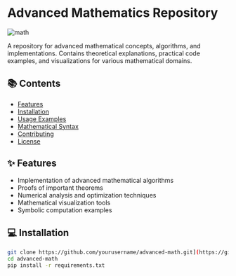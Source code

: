 # Advanced Mathematics Repository
![math](https://github.com/user-attachments/assets/6c634b78-72e5-4b35-930a-e157e3618a01)


A repository for advanced mathematical concepts, algorithms, and implementations. Contains theoretical explanations, practical code examples, and visualizations for various mathematical domains.

## 📚 Contents

- [Features](#-features)
- [Installation](#-installation)
- [Usage Examples](#-usage-examples)
- [Mathematical Syntax](#-mathematical-syntax)
- [Contributing](#-contributing)
- [License](#-license)

## ✨ Features

- Implementation of advanced mathematical algorithms
- Proofs of important theorems
- Numerical analysis and optimization techniques
- Mathematical visualization tools
- Symbolic computation examples

## 💻 Installation

```bash
git clone https://github.com/yourusername/advanced-math.git](https://github.com/Langat1999/ADVMATH_THINKING
cd advanced-math
pip install -r requirements.txt
